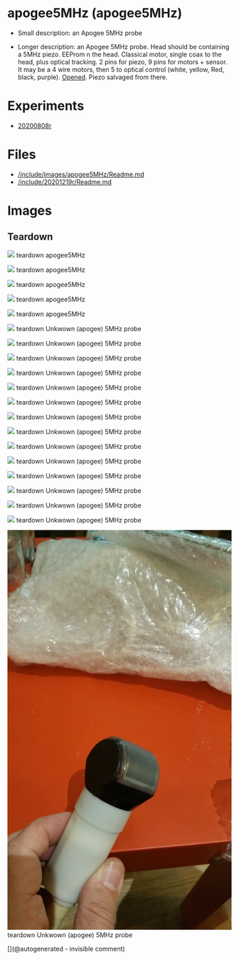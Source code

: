 # apogee5MHz (apogee5MHz)

* Small description: an Apogee 5MHz probe

* Longer description: an Apogee 5MHz probe. Head should be containing a 5MHz piezo. EEProm n the head. Classical motor, single coax to the head, plus optical tracking. 2 pins for piezo, 9 pins for motors + sensor. It may be a 4 wire motors, then 5 to optical control (white, yellow, Red, black, purple). [Opened](/include/20200809r/images/apogee5MHz/). Piezo salvaged from there.

# Experiments

* [20200808r](/include/experiments/auto/20200808r.md)


# Files

* [/include/images/apogee5MHz/Readme.md](/include/images/apogee5MHz/Readme.md)
* [/include/20201219r/Readme.md](/include/20201219r/Readme.md)


# Images

## Teardown 

![](/include/20200809r/images/apogee5MHz/P_20200508_152251.jpg)
teardown
apogee5MHz

![](/include/20200809r/images/apogee5MHz/P_20200508_152257.jpg)
teardown
apogee5MHz

![](/include/20200809r/images/apogee5MHz/P_20200508_152305.jpg)
teardown
apogee5MHz

![](/include/20200809r/images/apogee5MHz/P_20200508_152310.jpg)
teardown
apogee5MHz

![](/include/20200809r/images/apogee5MHz/P_20200508_152410.jpg)
teardown
apogee5MHz

![](/include/images/apogee5MHz/20191207_182945.jpg)
teardown
Unkwown (apogee) 5MHz probe

![](/include/images/apogee5MHz/20191207_183002.jpg)
teardown
Unkwown (apogee) 5MHz probe

![](/include/images/apogee5MHz/P_20180831_205225.jpg)
teardown
Unkwown (apogee) 5MHz probe

![](/include/images/apogee5MHz/P_20180831_205237.jpg)
teardown
Unkwown (apogee) 5MHz probe

![](/include/images/apogee5MHz/P_20180831_205348.jpg)
teardown
Unkwown (apogee) 5MHz probe

![](/include/images/apogee5MHz/P_20180831_205358.jpg)
teardown
Unkwown (apogee) 5MHz probe

![](/include/images/apogee5MHz/P_20180831_205430.jpg)
teardown
Unkwown (apogee) 5MHz probe

![](/include/images/apogee5MHz/P_20180831_205524.jpg)
teardown
Unkwown (apogee) 5MHz probe

![](/include/images/apogee5MHz/P_20180831_205534.jpg)
teardown
Unkwown (apogee) 5MHz probe

![](/include/images/apogee5MHz/P_20180831_205539.jpg)
teardown
Unkwown (apogee) 5MHz probe

![](/include/images/apogee5MHz/P_20180831_205659.jpg)
teardown
Unkwown (apogee) 5MHz probe

![](/include/images/apogee5MHz/P_20180831_205833.jpg)
teardown
Unkwown (apogee) 5MHz probe

![](/include/images/apogee5MHz/P_20180831_210111.jpg)
teardown
Unkwown (apogee) 5MHz probe

![](/include/images/apogee5MHz/P_20180831_210151.jpg)
teardown
Unkwown (apogee) 5MHz probe

![](/include/probes/viewmes/apogee5MHz.jpg)
teardown
Unkwown (apogee) 5MHz probe





[](@autogenerated - invisible comment)